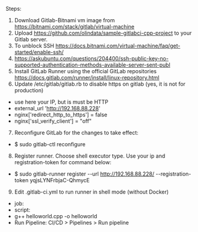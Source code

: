 Steps:
1) Download Gitlab-Bitnami vm image from https://bitnami.com/stack/gitlab/virtual-machine
2) Upload https://github.com/olindata/sample-gitlabci-cpp-project to your Gitlab server.
3) To unblock SSH https://docs.bitnami.com/virtual-machine/faq/get-started/enable-ssh/
4) https://askubuntu.com/questions/204400/ssh-public-key-no-supported-authentication-methods-available-server-sent-publ
5) Install GitLab Runner using the official GitLab repositories https://docs.gitlab.com/runner/install/linux-repository.html
6) Update /etc/gitlab/gitlab.rb to disable https on gitlab (yes, it is not for production)
- use here your IP, but is must be HTTP
- external_url 'http://192.168.88.228'
- nginx['redirect_http_to_https'] = false
- nginx['ssl_verify_client'] = "off"
7) Reconfigure GitLab for the changes to take effect:
- $ sudo gitlab-ctl reconfigure
8) Register runner. Choose shell executor type. Use your ip and registration-token for command below:
- $ sudo gitlab-runner register --url http://192.168.88.228/ --registration-token yqjsLYNFrbjaC-QhmycE
9) Edit .gitlab-ci.yml to run runner in shell mode (without Docker)
- job:
- script:
- g++ helloworld.cpp -o helloworld
- Run Pipeline: CI/CD > Pipelines > Run pipeline
